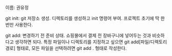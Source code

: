 이름: 권유정

git init: git 저장소 생성. 디렉토리를 생성하고 init 명령어 부여. 프로젝트 초기에 딱 한 번만 사용한다.

git add: 변경하기 전 준비 상태. 쇼핑몰에서 결제 전 장바구니에 넣어두는 것과 비슷하다고 생각하면 되다. 특정 파일이나 디렉토리를 지정하고 싶으면 git add[파일/디렉토리 경로] 형태로, 모든 파일을 선택하려면  git add . 형태로 작성한다.

